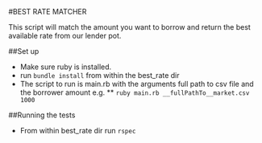 #BEST RATE MATCHER

This script will match the amount you want to borrow and return the best available rate from our lender pot.

##Set up
* Make sure ruby is installed. 
* run ```bundle install``` from within the best_rate dir
* The script to run is main.rb with the arguments full path to csv file and the borrower amount e.g. 
** ```ruby main.rb __fullPathTo__market.csv 1000```

##Running the tests
* From within best_rate dir run ```rspec```